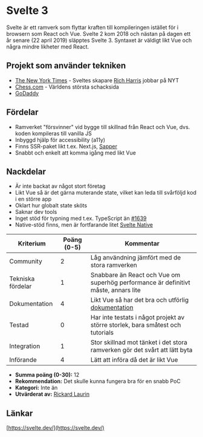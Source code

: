 # Svelte 3

Svelte är ett ramverk som flyttar kraften till kompileringen istället för i browsern som React och Vue.
Svelte 2 kom 2018 och nästan på dagen ett år senare (22 april 2019) släpptes Svelte 3. Syntaxet är väldigt
likt Vue och några mindre likheter med React.

## Projekt som använder tekniken

- [The New York Times](https://www.nytimes.com/) - Sveltes skapare [Rich Harris](https://github.com/Rich-Harris) jobbar på NYT
- [Chess.com](https://www.chess.com/) - Världens största schacksida
- [GoDaddy](https://se.godaddy.com/)

## Fördelar

- Ramverket "försvinner" vid bygge till skillnad från React och Vue, dvs. koden kompileras till vanilla JS
- Inbyggd hjälp för accessibility (a11y)
- Finns SSR-paket likt t.ex. Next.js, [Sapper](https://sapper.svelte.dev/)
- Snabbt och enkelt att komma igång med likt Vue

## Nackdelar

- Är inte backat av något stort företag
- Likt Vue så är det gärna muterande state, vilket kan leda till svårföljd kod i en större app
- Oklart hur globalt state sköts
- Saknar dev tools
- Inget stöd för typning med t.ex. TypeScript än [#1639](https://github.com/sveltejs/svelte/issues/1639)
- Native-stöd finns, men är fortfarande litet [Svelte Native](https://svelte-native.technology/)

| **Kriterium**     | **Poäng (0-5)** | **Kommentar**                                                                      |
| ----------------- | --------------- | ---------------------------------------------------------------------------------- |
| Community         | 2               | Låg användning jämfört med de stora ramverken                                      |
| Tekniska fördelar | 1               | Snabbare än React och Vue om superhög performance är definitivt måste, annars lite |
| Dokumentation     | 4               | Likt Vue så har det bra och utförlig [dokumentation](https://svelte.dev/docs)      |
| Testad            | 0               | Har inte testats i något projekt av större storlek, bara småtest och tutorials     |
| Integration       | 1               | Stor skillnad mot tänket i det stora ramverken gör det svårt att lätt byta         |
| Införande         | 4               | Lätt att införa då det är likt Vue                                                 |

- **Summa poäng (0-30):** 12
- **Rekommendation:** Det skulle kunna fungera bra för en snabb PoC
- **Kategori:** Inte än
- **Utvärderat av:** [Rickard Laurin](https://github.com/believer)

## Länkar

[https://svelte.dev/](https://svelte.dev/)
